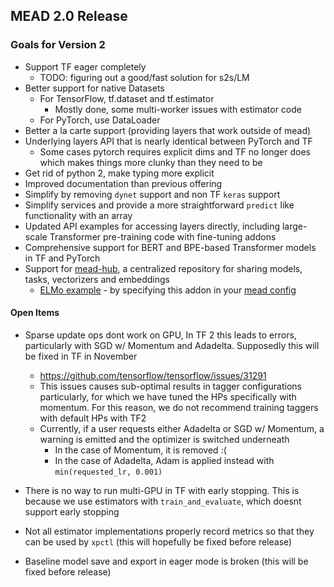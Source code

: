 ## MEAD 2.0 Release

### Goals for Version 2

- Support TF eager completely
  - TODO: figuring out a good/fast solution for s2s/LM
- Better support for native Datasets
  - For TensorFlow, tf.dataset and tf.estimator
    - Mostly done, some multi-worker issues with estimator code
  - For PyTorch, use DataLoader
- Better a la carte support (providing layers that work outside of mead)
- Underlying layers API that is nearly identical between PyTorch and TF
  - Some cases pytorch requires explicit dims and TF no longer does which makes things more clunky than they need to be
- Get rid of python 2, make typing more explicit
- Improved documentation than previous offering
- Simplify by removing `dynet` support and non TF `keras` support
- Simplify services and provide a more straightforward `predict` like functionality with an array
- Updated API examples for accessing layers directly, including large-scale Transformer pre-training code with fine-tuning addons
- Comprehensive support for BERT and BPE-based Transformer models in TF and PyTorch
- Support for [mead-hub](https://github.com/mead-ml/hub), a centralized repository for sharing models, tasks, vectorizers and embeddings
  - [ELMo example](https://github.com/mead-ml/hub/blob/master/v1/addons/embed_elmo_tf.py) - by specifying this addon in your [mead config](https://github.com/dpressel/mead-baseline/blob/feature/v2/mead/config/sst2-elmo-eh.json)

#### Open Items

- Sparse update ops dont work on GPU, In TF 2 this leads to errors, particularly with SGD w/ Momentum and Adadelta.  Supposedly this will be fixed in TF in November
  - https://github.com/tensorflow/tensorflow/issues/31291
  - This issues causes sub-optimal results in tagger configurations particularly, for which we have tuned the HPs specifically with momentum.  For this reason, we do not recommend training taggers with default HPs with TF2
  - Currently, if a user requests either Adadelta or SGD w/ Momentum, a warning is emitted and the optimizer is switched underneath
    - In the case of Momentum, it is removed :(
    - In the case of Adadelta, Adam is applied instead with `min(requested_lr, 0.001)`

- There is no way to run multi-GPU in TF with early stopping.  This is because we use estimators with `train_and_evaluate`, which doesnt support early stopping

- Not all estimator implementations properly record metrics so that they can be used by `xpctl` (this will hopefully be fixed before release)

- Baseline model save and export in eager mode is broken (this will be fixed before release)

